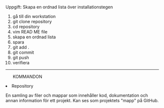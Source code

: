 Uppgift: Skapa en ordnad lista över installationstegen
1. gå till din workstation
2. git clone repository
3. cd repository
4. vim READ ME file
5. skapa en ordnad lista 
6. spara
7. git add .
8. git commit
9. git push
10. verifiera 
---
<ul> KOMMANDON </ul>
<li> Repository </li>
<p> En samling av filer och mappar som innehåller kod, dokumentation och annan information för ett projekt. Kan ses som projektets "mapp" på GitHub.</p>

